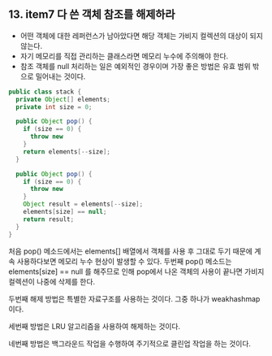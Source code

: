 ## 13. item7 다 쓴 객체 참조를 해제하라

- 어떤 객체에 대한 레퍼런스가 남아았다면 해당 객체는 가비지 컬렉션의 대상이 되지 않는다.
- 자기 메모리를 직접 관리하는 클래스라면 메모리 누수에 주의해야 한다.
- 참조 객체를 null 처리하는 일은 예외적인 경우이며 가장 좋은 방법은 유효 범위 밖으로 밀어내는 것이다.

````java
public class stack {
  private Object[] elements;
  private int size = 0;

  public Object pop() {
    if (size == 0) {
      throw new
    }
    return elements[--size];
  }

  public Object pop() {
    if (size == 0) {
      throw new
    }
    Object result = elements[--size];
    elements[size] == null;
    return result;
  }
}
````

처음 pop() 메소드에서는 elements[] 배열에서 객체를 사용 후 그대로 두기 때문에 계속 사용하다보면 메모리 누수 현상이 발생할 수 있다.
두번째 pop() 메소드는 elements[size] == null 를 해주므로 인해 pop에서 나온 객체의 사용이 끝나면 가비지 컬렉션이 나중에 삭제를 한다.

두번째 해제 방법은 특별한 자료구조를 사용하는 것이다. 
그중 하나가 weakhashmap 이다.

세번째 방법은 LRU 알고리즘을 사용하여 해제하는 것이다.

네번째 방법은 백그라운드 작업을 수행하여 주기적으로 클린업 작업을 하는 것이다.

